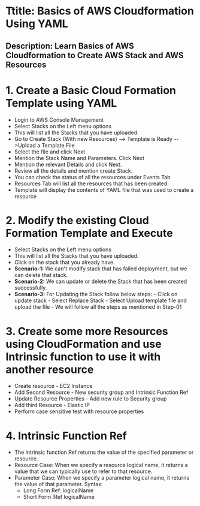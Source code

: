 # Ttitle: Basics of AWS Cloudformation Using YAML
## Description: Learn Basics of AWS Cloudformation to Create AWS Stack and AWS Resources
# 1. Create a Basic Cloud Formation Template using YAML
- Login to AWS Console Management
- Select Stacks on the Left menu options
- This will list all the Stacks that you have uploaded.
- Go to Create Stack (With new Resources) --> Template is Ready -->Upload a Template File
- Select the file and click Next
- Mention the Stack Name and Parameters. Click Next
- Mention the relevant Details and click Next.
- Review all the details and mention create Stack.
- You can check the status of all the resources under Events Tab
- Resources Tab will list all the resources that has been created.
- Template will display the contents of YAML file that was used to create a resource

# 2. Modify the existing Cloud Formation Template and Execute
- Select Stacks on the Left menu options
- This will list all the Stacks that you have uploaded.
- Click on the stack that you already have.
- **Scenario-1:** We can't modify stack that has failed deployment, but we can delete that stack.
- **Scenario-2:** We can update or delete the Stack that has been created successfully.
- **Scenario-3:** For Updating the Stack follow below steps:
                - Click on update stack
                - Select Replace Stack
                - Select Upload template file and upload the file
                - We will follow all the steps as mentioned in Step-01

# 3. Create some more Resources using CloudFormation and use Intrinsic function to use it with another resource
- Create resource - EC2 Instance
- Add Second Resource - New security group and Intrinsic Function Ref
- Update Resource Properties - Add new rule to Security group
- Add third Resource - Elastic IP
- Perform case sensitive test with resource properties

# 4. Intrinsic Function Ref
- The intrinsic function Ref returns the value of the specified parameter or resource.
- Resource Case: When we specify a resource logical name, it returns a value that we can typically use to 
  refer to that resource.
- Parameter Case: When we specify a parameter logical name, it returns the value of that parameter.
Syntax:
    - Long Form
            Ref: logicalName
    - Short Form
            !Ref logicalName
